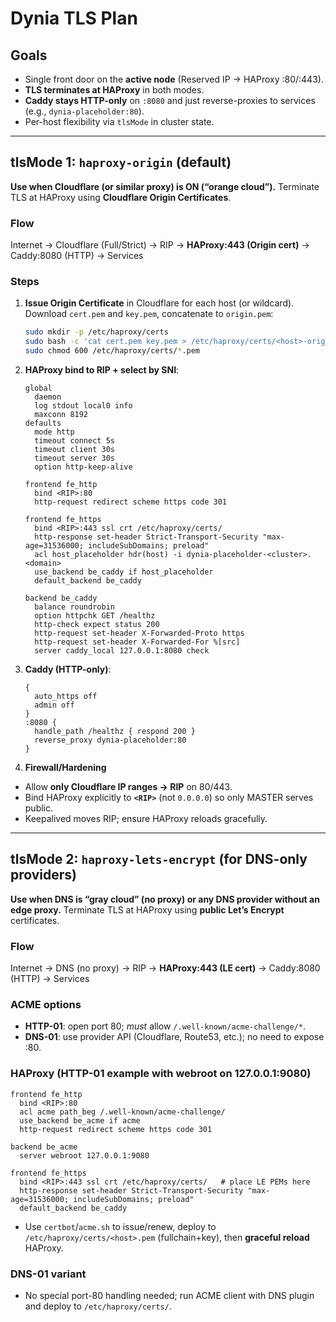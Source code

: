 # Dynia TLS Plan

## Goals

* Single front door on the **active node** (Reserved IP → HAProxy :80/:443).
* **TLS terminates at HAProxy** in both modes.
* **Caddy stays HTTP-only** on `:8080` and just reverse-proxies to services (e.g., `dynia-placeholder:80`).
* Per-host flexibility via `tlsMode` in cluster state.

---

## tlsMode 1: `haproxy-origin` (default)

**Use when Cloudflare (or similar proxy) is ON (“orange cloud”).**
Terminate TLS at HAProxy using **Cloudflare Origin Certificates**.

### Flow

Internet → Cloudflare (Full/Strict) → RIP → **HAProxy:443 (Origin cert)** → Caddy:8080 (HTTP) → Services

### Steps

1. **Issue Origin Certificate** in Cloudflare for each host (or wildcard).
   Download `cert.pem` and `key.pem`, concatenate to `origin.pem`:

   ```bash
   sudo mkdir -p /etc/haproxy/certs
   sudo bash -c 'cat cert.pem key.pem > /etc/haproxy/certs/<host>-origin.pem'
   sudo chmod 600 /etc/haproxy/certs/*.pem
   ```

2. **HAProxy bind to RIP + select by SNI**:

   ```haproxy
   global
     daemon
     log stdout local0 info
     maxconn 8192
   defaults
     mode http
     timeout connect 5s
     timeout client 30s
     timeout server 30s
     option http-keep-alive

   frontend fe_http
     bind <RIP>:80
     http-request redirect scheme https code 301

   frontend fe_https
     bind <RIP>:443 ssl crt /etc/haproxy/certs/
     http-response set-header Strict-Transport-Security "max-age=31536000; includeSubDomains; preload"
     acl host_placeholder hdr(host) -i dynia-placeholder-<cluster>.<domain>
     use_backend be_caddy if host_placeholder
     default_backend be_caddy

   backend be_caddy
     balance roundrobin
     option httpchk GET /healthz
     http-check expect status 200
     http-request set-header X-Forwarded-Proto https
     http-request set-header X-Forwarded-For %[src]
     server caddy_local 127.0.0.1:8080 check
   ```

3. **Caddy (HTTP-only)**:

   ```caddy
   {
     auto_https off
     admin off
   }
   :8080 {
     handle_path /healthz { respond 200 }
     reverse_proxy dynia-placeholder:80
   }
   ```

4. **Firewall/Hardening**

* Allow **only Cloudflare IP ranges → RIP** on 80/443.
* Bind HAProxy explicitly to **`<RIP>`** (not `0.0.0.0`) so only MASTER serves public.
* Keepalived moves RIP; ensure HAProxy reloads gracefully.

---

## tlsMode 2: `haproxy-lets-encrypt` (for DNS-only providers)

**Use when DNS is “gray cloud” (no proxy) or any DNS provider without an edge proxy.**
Terminate TLS at HAProxy using **public Let’s Encrypt** certificates.

### Flow

Internet → DNS (no proxy) → RIP → **HAProxy:443 (LE cert)** → Caddy:8080 (HTTP) → Services

### ACME options

* **HTTP-01**: open port 80; *must* allow `/.well-known/acme-challenge/*`.
* **DNS-01**: use provider API (Cloudflare, Route53, etc.); no need to expose :80.

### HAProxy (HTTP-01 example with webroot on 127.0.0.1:9080)

```haproxy
frontend fe_http
  bind <RIP>:80
  acl acme path_beg /.well-known/acme-challenge/
  use_backend be_acme if acme
  http-request redirect scheme https code 301

backend be_acme
  server webroot 127.0.0.1:9080

frontend fe_https
  bind <RIP>:443 ssl crt /etc/haproxy/certs/   # place LE PEMs here
  http-response set-header Strict-Transport-Security "max-age=31536000; includeSubDomains; preload"
  default_backend be_caddy
```

* Use `certbot`/`acme.sh` to issue/renew, deploy to `/etc/haproxy/certs/<host>.pem` (fullchain+key), then **graceful reload** HAProxy.

### DNS-01 variant

* No special port-80 handling needed; run ACME client with DNS plugin and deploy to `/etc/haproxy/certs/`.

